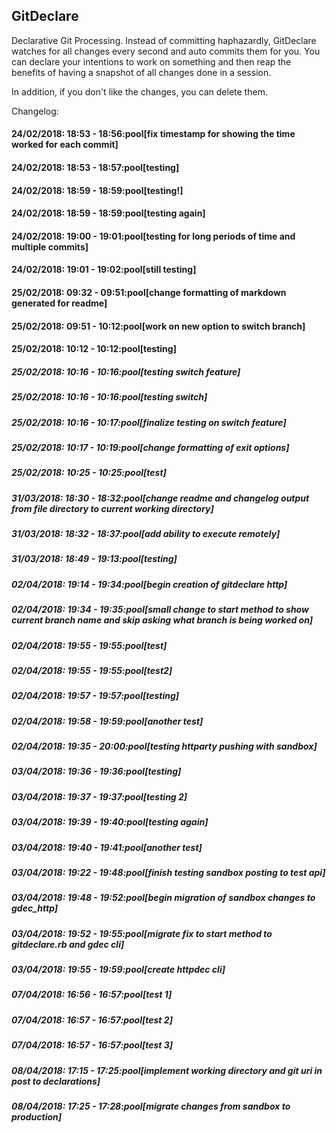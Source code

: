 ## GitDeclare

Declarative Git Processing. Instead of committing haphazardly, GitDeclare watches for all changes every second and auto commits them for you. You can declare your intentions to work on something and then reap the benefits of having a snapshot of all changes done in a session.

In addition, if you don't like the changes, you can delete them.

Changelog:
#### 24/02/2018: 18:53 - 18:56:pool[fix timestamp for showing the time worked for each commit]
#### 24/02/2018: 18:53 - 18:57:pool[testing]
#### 24/02/2018: 18:59 - 18:59:pool[testing!]
#### 24/02/2018: 18:59 - 18:59:pool[testing again]
#### 24/02/2018: 19:00 - 19:01:pool[testing for long periods of time and multiple commits]
#### 24/02/2018: 19:01 - 19:02:pool[still testing]
#### 25/02/2018: 09:32 - 09:51:pool[change formatting of markdown generated for readme]
#### 25/02/2018: 09:51 - 10:12:pool[work on new option to switch branch]
#### 25/02/2018: 10:12 - 10:12:pool[testing]
##### 25/02/2018: 10:16 - 10:16:pool[testing switch feature]
##### 25/02/2018: 10:16 - 10:16:pool[testing switch]
##### 25/02/2018: 10:16 - 10:17:pool[finalize testing on switch feature]
##### 25/02/2018: 10:17 - 10:19:pool[change formatting of exit options]
##### 25/02/2018: 10:25 - 10:25:pool[test]

##### 31/03/2018: 18:30 - 18:32:pool[change readme and changelog output from file directory to current working directory]

##### 31/03/2018: 18:32 - 18:37:pool[add ability to execute remotely]

##### 31/03/2018: 18:49 - 19:13:pool[testing]

##### 02/04/2018: 19:14 - 19:34:pool[begin creation of gitdeclare http]

##### 02/04/2018: 19:34 - 19:35:pool[small change to start method to show current branch name and skip asking what branch is being worked on]

##### 02/04/2018: 19:55 - 19:55:pool[test]

##### 02/04/2018: 19:55 - 19:55:pool[test2]

##### 02/04/2018: 19:57 - 19:57:pool[testing]

##### 02/04/2018: 19:58 - 19:59:pool[another test]

##### 02/04/2018: 19:35 - 20:00:pool[testing httparty pushing with sandbox]

##### 03/04/2018: 19:36 - 19:36:pool[testing]

##### 03/04/2018: 19:37 - 19:37:pool[testing 2]

##### 03/04/2018: 19:39 - 19:40:pool[testing again]

##### 03/04/2018: 19:40 - 19:41:pool[another test]

##### 03/04/2018: 19:22 - 19:48:pool[finish testing sandbox posting to test api]

##### 03/04/2018: 19:48 - 19:52:pool[begin migration of sandbox changes to gdec_http]

##### 03/04/2018: 19:52 - 19:55:pool[migrate fix to start method to gitdeclare.rb and gdec cli]

##### 03/04/2018: 19:55 - 19:59:pool[create httpdec cli]

##### 07/04/2018: 16:56 - 16:57:pool[test 1]

##### 07/04/2018: 16:57 - 16:57:pool[test 2]

##### 07/04/2018: 16:57 - 16:57:pool[test 3]

##### 08/04/2018: 17:15 - 17:25:pool[implement working directory and git uri in post to declarations]

##### 08/04/2018: 17:25 - 17:28:pool[migrate changes from sandbox to production]
